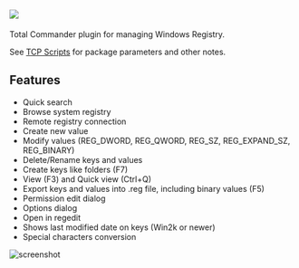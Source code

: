 # [![](https://img.shields.io/chocolatey/v/tcp-registry.svg?color=red&label=tcp-registry)](https://chocolatey.org/packages/tcp-registry)

Total Commander plugin for managing Windows Registry.

See [TCP Scripts](https://chocolatey.org/packages/tcps) for package parameters and other notes.

## Features

- Quick search
- Browse system registry
- Remote registry connection
- Create new value
- Modify values (REG_DWORD, REG_QWORD, REG_SZ, REG_EXPAND_SZ, REG_BINARY)
- Delete/Rename keys and values
- Create keys like folders (F7)
- View (F3) and Quick view (Ctrl+Q)
- Export keys and values into .reg file, including binary values (F5)
- Permission edit dialog
- Options dialog
- Open in regedit
- Shows last modified date on keys (Win2k or newer)
- Special characters conversion

 
![screenshot](https://cdn.rawgit.com/majkinetor/chocolatey/master/tcp/tcp-registry/screenshot.png)

